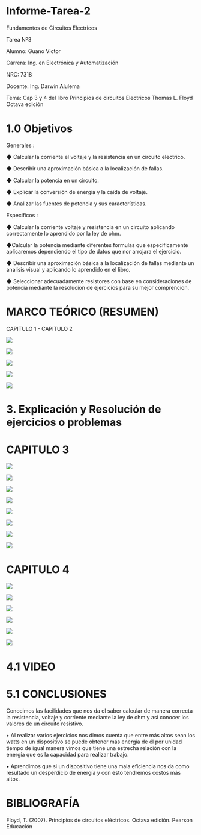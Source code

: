 # Informe-Tarea-2
Fundamentos de Circuitos Electricos

Tarea Nº3

Alumno: Guano Victor

Carrera: Ing. en Electrónica y Automatización

NRC: 7318

Docente: Ing. Darwin Alulema

Tema: Cap 3 y 4 del libro Principios de circuitos Electricos Thomas L. Floyd Octava edición
# 1.0 Objetivos 
Generales :


◆ Calcular la corriente el voltaje y la resistencia  en un circuito electrico.

◆ Describir una aproximación básica a la localización de fallas.

◆ Calcular la potencia  en un circuito.

◆ Explicar la conversión de energía y la caída de voltaje.

◆ Analizar las fuentes de potencia y sus características.
  
  Especificos :
  
◆ Calcular la corriente voltaje y resistencia en un circuito aplicando correctamente lo aprendido por  la ley de ohm.

◆Calcular la potencia mediante diferentes formulas que especificamente aplicaremos dependiendo el tipo de datos que nor arrojara el ejercicio.

◆ Describir una aproximación básica a la localización de fallas mediante un analisis  visual y aplicando lo aprendido en el libro.

◆ Seleccionar adecuadamente resistores con base en consideraciones de potencia mediante la resolucion de ejercicios para su mejor comprencion.

# MARCO TEÓRICO (RESUMEN)

CAPITULO 1 - CAPITULO 2

![](https://github.com/arielguano/Informe-Tarea-2/blob/main/Imagen1.png)

![](https://github.com/arielguano/Informe-Tarea-2/blob/main/Imagen2.png)

![](https://github.com/arielguano/Informe-Tarea-2/blob/main/Imagen3.png)

![](https://github.com/arielguano/Informe-Tarea-2/blob/main/Imagen4.png)

![](https://github.com/arielguano/Informe-Tarea-2/blob/main/Imagen5.png)

# 3. Explicación y Resolución de ejercicios o problemas

# CAPITULO 3
![](https://github.com/arielguano/Informe-Tarea-2/blob/main/Deber%202%20Electronica_001.png)

![](https://github.com/arielguano/Informe-Tarea-2/blob/main/Deber%202%20Electronica_002.png)

![](https://github.com/arielguano/Informe-Tarea-2/blob/main/Deber%202%20Electronica_003.png)

![](https://github.com/arielguano/Informe-Tarea-2/blob/main/Deber%202%20Electronica_004.png)

![](https://github.com/arielguano/Informe-Tarea-2/blob/main/Deber%202%20Electronica_005.png)

![](https://github.com/arielguano/Informe-Tarea-2/blob/main/Deber%202%20Electronica_006.png)

![](https://github.com/arielguano/Informe-Tarea-2/blob/main/Deber%202%20Electronica_007.png)

![](https://github.com/arielguano/Informe-Tarea-2/blob/main/Deber%202%20Electronica_008.png)

# CAPITULO 4

![](https://github.com/arielguano/Informe-Tarea-2/blob/main/Deber%202%20Electronica_009.png)

![](https://github.com/arielguano/Informe-Tarea-2/blob/main/Deber%202%20Electronica_010.png)

![](https://github.com/arielguano/Informe-Tarea-2/blob/main/Deber%202%20Electronica_011.png)

![](https://github.com/arielguano/Informe-Tarea-2/blob/main/Deber%202%20Electronica_012.png)

![](https://github.com/arielguano/Informe-Tarea-2/blob/main/Deber%202%20Electronica_013.png)

![](https://github.com/arielguano/Informe-Tarea-2/blob/main/Deber%202%20Electronica_014.png)

# 4.1 VIDEO

# 5.1 CONCLUSIONES

Conocimos las facilidades que nos da el saber calcular de manera correcta la resistencia, voltaje y corriente mediante la ley de ohm y así conocer los valores de un circuito resistivo.

• Al realizar varios ejercicios nos dimos cuenta que entre más altos sean los watts en un dispositivo se puede obtener más energía de él por unidad tiempo de igual manera vimos que tiene una estrecha relación con la energía que es la capacidad para realizar trabajo.

• Aprendimos que si un dispositivo tiene una mala eficiencia nos da como resultado un desperdicio de energía y con esto tendremos costos más altos.
# BIBLIOGRAFÍA

Floyd, T. (2007). Principios de circuitos eléctricos. Octava edición. Pearson Educación
